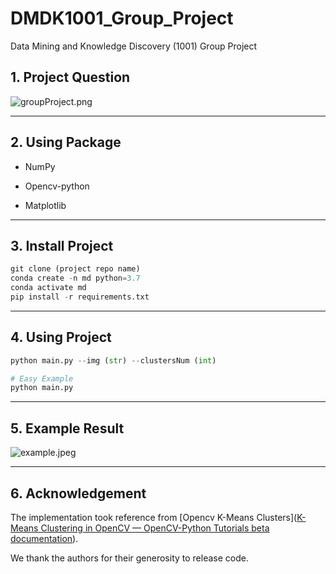 # DMDK1001_Group_Project

Data Mining and Knowledge Discovery (1001) Group Project

## 1. Project Question

![groupProject.png](/Users/simon.yang/Desktop/DMKD-Data-Mining-and-Knowledge-Discovery/groupProject.png)

---

## 2. Using Package

- NumPy

- Opencv-python

- Matplotlib

---

## 3. Install Project

```python
git clone (project repo name)
conda create -n md python=3.7
conda activate md
pip install -r requirements.txt
```

---

## 4. Using Project

```python
python main.py --img (str) --clustersNum (int)

# Easy Example
python main.py
```

---

## 5. Example Result

![example.jpeg](/Users/simon.yang/Desktop/DMDK1001_Group_Project/example.jpeg)

---

## 6. Acknowledgement

The implementation took reference from [Opencv K-Means Clusters]([K-Means Clustering in OpenCV &mdash; OpenCV-Python Tutorials beta documentation](https://opencv24-python-tutorials.readthedocs.io/en/latest/py_tutorials/py_ml/py_kmeans/py_kmeans_opencv/py_kmeans_opencv.html#kmeans-opencv)).  

We thank the authors for their generosity to release code.
